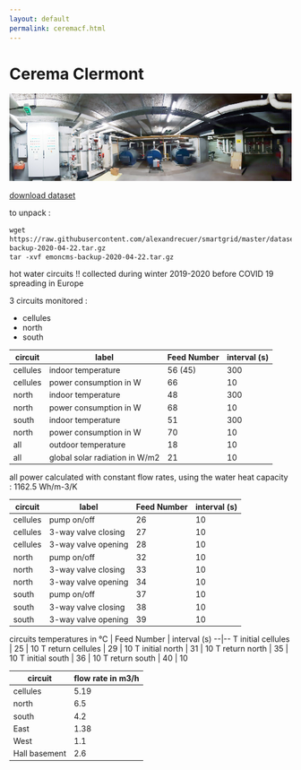 ```yaml
---
layout: default
permalink: ceremacf.html
---
```


# Cerema Clermont

![site](images/DLCF_boiler_room.jpg)

[download dataset](emoncms-backup-2020-04-22.tar.gz)

to unpack :

```
wget https://raw.githubusercontent.com/alexandrecuer/smartgrid/master/datasets/emoncms-backup-2020-04-22.tar.gz
tar -xvf emoncms-backup-2020-04-22.tar.gz
```

hot water circuits !! collected during winter 2019-2020 before COVID 19 spreading in Europe

3 circuits monitored :
- cellules
- north
- south

circuit |label |	Feed Number | interval (s)
--|--|--|--
cellules|indoor temperature|56 (45) | 300
cellules|power consumption in W|66 | 10
north|indoor temperature|48 | 300
north|power consumption in W|68 | 10
south|indoor temperature|51 | 300
north|power consumption in W|70 | 10
all|outdoor temperature|18 | 10
all|global solar radiation in W/m2|21 | 10

all power calculated with constant flow rates, using the water heat capacity : 1162.5 Wh/m-3/K

circuit |label |	Feed Number | interval (s)
--|--|--|--
cellules|pump on/off | 26 | 10
cellules|3-way valve closing | 27 | 10
cellules|3-way valve opening | 28 | 10
north|pump on/off | 32 | 10
north|3-way valve closing | 33 | 10
north|3-way valve opening | 34 | 10
south|pump on/off | 37 | 10
south|3-way valve closing | 38 | 10
south|3-way valve opening | 39 | 10

circuits temperatures in °C |	Feed Number | interval (s)
--|--
T initial cellules | 25 | 10
T return cellules | 29 | 10
T initial north | 31 | 10
T return north | 35 | 10
T initial south | 36 | 10
T return south | 40 | 10

circuit | flow rate in m3/h
--|--
cellules | 5.19
north | 6.5 
south | 4.2
East | 1.38
West | 1.1
Hall basement | 2.6
